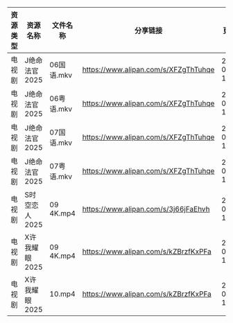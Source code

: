 | 资源类型 | 资源名称      | 文件名称      | 分享链接                                 | 更新时间                |
| ---- | --------- | --------- | ------------------------------------ | ------------------- |
| 电视剧  | J绝命法官2025 | 06国语.mkv  | https://www.alipan.com/s/XFZgThTuhqe | 2025-09-30 15:58:26 |
| 电视剧  | J绝命法官2025 | 06粤语.mkv  | https://www.alipan.com/s/XFZgThTuhqe | 2025-09-30 15:58:25 |
| 电视剧  | J绝命法官2025 | 07国语.mkv  | https://www.alipan.com/s/XFZgThTuhqe | 2025-09-30 15:58:25 |
| 电视剧  | J绝命法官2025 | 07粤语.mkv  | https://www.alipan.com/s/XFZgThTuhqe | 2025-09-30 15:58:23 |
| 电视剧  | S时空恋人2025 | 09 4K.mp4 | https://www.alipan.com/s/3j66jFaEhvh | 2025-09-30 15:58:39 |
| 电视剧  | X许我耀眼2025 | 09 4K.mp4 | https://www.alipan.com/s/kZBrzfKxPFa | 2025-09-30 12:58:52 |
| 电视剧  | X许我耀眼2025 | 10.mp4    | https://www.alipan.com/s/kZBrzfKxPFa | 2025-09-30 12:58:52 |
